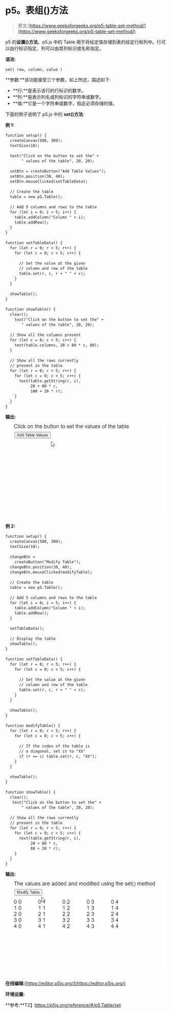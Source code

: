 # p5。表组()方法

> 原文:[https://www.geeksforgeeks.org/p5-table-set-method/](https://www.geeksforgeeks.org/p5-table-set-method/)

p5 的**设置()方法**。p5.js 中的 Table 用于将给定值存储到表的给定行和列中。行可以由行标识指定，列可以由其列标识或名称指定。

**语法:**

```
set( row, column, value )
```

**参数:**该功能接受三个参数，如上所述，描述如下:

*   **行:**是表示该行的行标识的数字。
*   **列:**是表示列名或列标识的字符串或数字。
*   **值:**它是一个字符串或数字，指定必须存储的值。

下面的例子说明了 p5.js 中的 **set()方法**:

**例 1:**

```
function setup() {
  createCanvas(500, 300);
  textSize(18);

  text("Click on the button to set the" +
       " values of the table", 20, 20);

  setBtn = createButton("Add Table Values");
  setBtn.position(30, 40);
  setBtn.mouseClicked(setTableData);

  // Create the table
  table = new p5.Table();

  // Add 5 columns and rows to the table
  for (let i = 0; i < 5; i++) {
    table.addColumn("Column " + i);
    table.addRow();
  }
}

function setTableData() {
  for (let r = 0; r < 5; r++) {
    for (let c = 0; c < 5; c++) {

      // Set the value at the given
      // column and row of the table
      table.set(r, c, r + " " + c);
    }
  }

  showTable();
}

function showTable() {
  clear();
    text("Click on the button to set the" +
       " values of the table", 20, 20);

  // Show all the columns present
  for (let c = 0; c < 5; c++) {
    text(table.columns, 20 + 80 * c, 80);
  }

  // Show all the rows currently
  // present in the table
  for (let r = 0; r < 5; r++) {
    for (let c = 0; c < 5; c++) {
      text(table.getString(r, c),
           20 + 80 * c,
           100 + 20 * r);
    }
  }
}
```

**输出:**
![set-ex1](img/190e00879efcd921cc302215b890c351.png)

**例 2:**

```
function setup() {
  createCanvas(500, 300);
  textSize(18);

  changeBtn =
    createButton("Modify Table");
  changeBtn.position(30, 40);
  changeBtn.mouseClicked(modifyTable);

  // Create the table
  table = new p5.Table();

  // Add 5 columns and rows to the table
  for (let i = 0; i < 5; i++) {
    table.addColumn("Column " + i);
    table.addRow();
  }

  setTableData();

  // Display the table
  showTable();
}

function setTableData() {
  for (let r = 0; r < 5; r++) {
    for (let c = 0; c < 5; c++) {

      // Set the value at the given
      // column and row of the table
      table.set(r, c, r + " " + c);
    }
  }

  showTable();
}

function modifyTable() {
  for (let r = 0; r < 5; r++) {
    for (let c = 0; c < 5; c++) {

      // If the index of the table is
      // a diagonal, set it to "XX"
      if (r == c) table.set(r, c, "XX");
    }
  }

  showTable();
}

function showTable() {
  clear();
   text("Click on the button to set the" +
       " values of the table", 20, 20);

  // Show all the rows currently
  // present in the table
  for (let r = 0; r < 5; r++) {
    for (let c = 0; c < 5; c++) {
      text(table.getString(r, c),
           20 + 80 * c,
           80 + 20 * r);
    }
  }
}
```

**输出:**
![set-ex2](img/f615f89a2f7792746cc6b2baee7ad6fc.png)

**在线编辑:**[https://editor.p5js.org/](https://editor.p5js.org/)

**环境设置:**

**参考:**T2】https://p5js.org/reference/#/p5.Table/set